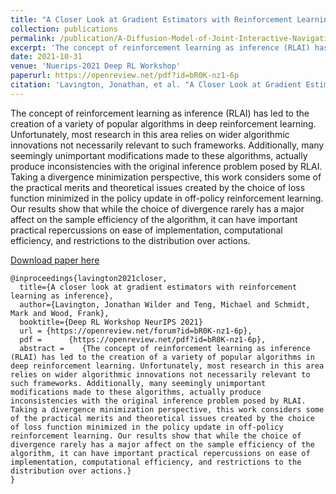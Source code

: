 ```yaml
---
title: "A Closer Look at Gradient Estimators with Reinforcement Learning as Inference"
collection: publications
permalink: /publication/A-Diffusion-Model-of-Joint-Interactive-Navigation.md
excerpt: 'The concept of reinforcement learning as inference (RLAI) has led to the creation of a variety of popular algorithms in deep reinforcement learning. Unfortunately, most research in this area relies on wider algorithmic innovations not necessarily relevant to such frameworks. Additionally, many seemingly unimportant modifications made to these algorithms, actually produce inconsistencies with the original inference problem posed by RLAI. Taking a divergence minimization perspective, this work considers some of the practical merits and theoretical issues created by the choice of loss function minimized in the policy update in off-policy reinforcement learning. Our results show that while the choice of divergence rarely has a major affect on the sample efficiency of the algorithm, it can have important practical repercussions on ease of implementation, computational efficiency, and restrictions to the distribution over actions.'
date: 2021-10-31
venue: 'Nuerips-2021 Deep RL Workshop'
paperurl: https://openreview.net/pdf?id=bR0K-nz1-6p
citation: 'Lavington, Jonathan, et al. "A Closer Look at Gradient Estimators with Reinforcement Learning as Inference." '
---
```

The concept of reinforcement learning as inference (RLAI) has led to the creation of a variety of popular algorithms in deep reinforcement learning. Unfortunately, most research in this area relies on wider algorithmic innovations not necessarily relevant to such frameworks. Additionally, many seemingly unimportant modifications made to these algorithms, actually produce inconsistencies with the original inference problem posed by RLAI. Taking a divergence minimization perspective, this work considers some of the practical merits and theoretical issues created by the choice of loss function minimized in the policy update in off-policy reinforcement learning. Our results show that while the choice of divergence rarely has a major affect on the sample efficiency of the algorithm, it can have important practical repercussions on ease of implementation, computational efficiency, and restrictions to the distribution over actions.

[Download paper here](https://openreview.net/pdf?id=bR0K-nz1-6p)

```  
@inproceedings{lavington2021closer,
  title={A closer look at gradient estimators with reinforcement learning as inference},
  author={Lavington, Jonathan Wilder and Teng, Michael and Schmidt, Mark and Wood, Frank},
  booktitle={Deep RL Workshop NeurIPS 2021}
  url = {https://openreview.net/forum?id=bR0K-nz1-6p}, 
  pdf = 	 {https://openreview.net/pdf?id=bR0K-nz1-6p},
  abstract = 	{The concept of reinforcement learning as inference (RLAI) has led to the creation of a variety of popular algorithms in deep reinforcement learning. Unfortunately, most research in this area relies on wider algorithmic innovations not necessarily relevant to such frameworks. Additionally, many seemingly unimportant modifications made to these algorithms, actually produce inconsistencies with the original inference problem posed by RLAI. Taking a divergence minimization perspective, this work considers some of the practical merits and theoretical issues created by the choice of loss function minimized in the policy update in off-policy reinforcement learning. Our results show that while the choice of divergence rarely has a major affect on the sample efficiency of the algorithm, it can have important practical repercussions on ease of implementation, computational efficiency, and restrictions to the distribution over actions.}
}
 ```
